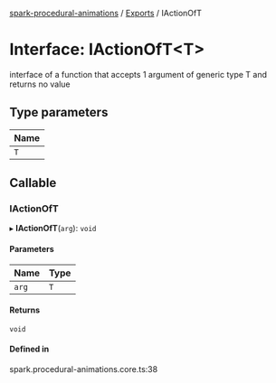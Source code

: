 [spark-procedural-animations](../README.md) / [Exports](../modules.md) / IActionOfT

# Interface: IActionOfT<T\>

interface of a function that accepts 1 argument of generic type T
and returns no value

## Type parameters

| Name |
| :------ |
| `T` |

## Callable

### IActionOfT

▸ **IActionOfT**(`arg`): `void`

#### Parameters

| Name | Type |
| :------ | :------ |
| `arg` | `T` |

#### Returns

`void`

#### Defined in

spark.procedural-animations.core.ts:38
